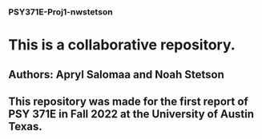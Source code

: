 ### PSY371E-Proj1-nwstetson
# This is a collaborative repository.
## Authors: Apryl Salomaa and Noah Stetson
##  This repository was made for the first report of PSY 371E in Fall 2022 at the University of Austin Texas.
